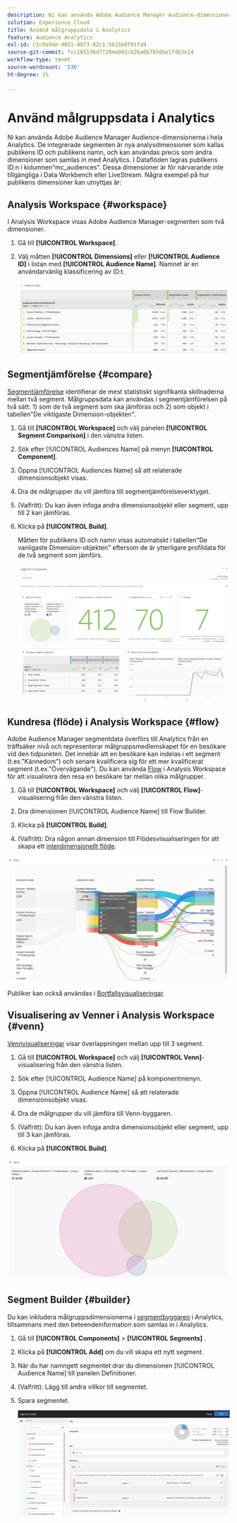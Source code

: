 ```yaml
---
description: Ni kan använda Adobe Audience Manager Audience-dimensionerna i hela Analytics. De integrerade segmenten är nya analysdimensioner som kallas publikens ID och publikens namn, och kan användas precis som andra dimensioner som samlas in med Analytics. I Dataflöden lagras publikens ID:n i kolumnen"mc_audiences". Dessa dimensioner är för närvarande inte tillgängliga i Data Workbench eller LiveStream. Några exempel på hur publikens dimensioner kan utnyttjas är
solution: Experience Cloud
title: Använd målgruppsdata i Analytics
feature: Audience Analytics
exl-id: c1c0a9de-4051-4073-82c1-5615b0f01fa9
source-git-commit: fcc165536d77284e002cb2ba6b7856be1fdb3e14
workflow-type: tm+mt
source-wordcount: '536'
ht-degree: 1%

---
```


# Använd målgruppsdata i Analytics

Ni kan använda Adobe Audience Manager Audience-dimensionerna i hela Analytics. De integrerade segmenten är nya analysdimensioner som kallas publikens ID och publikens namn, och kan användas precis som andra dimensioner som samlas in med Analytics. I Dataflöden lagras publikens ID:n i kolumnen&quot;mc_audiences&quot;. Dessa dimensioner är för närvarande inte tillgängliga i Data Workbench eller LiveStream. Några exempel på hur publikens dimensioner kan utnyttjas är:

## Analysis Workspace {#workspace}

I Analysis Workspace visas Adobe Audience Manager-segmenten som två dimensioner.

1. Gå till **[!UICONTROL Workspace]**.
1. Välj måtten **[!UICONTROL Dimensions]** eller **[!UICONTROL Audience ID]** i listan med **[!UICONTROL Audience Name]**. Namnet är en användarvänlig klassificering av ID:t.

   ![](assets/aw-mcaudiences.png)

## Segmentjämförelse {#compare}

[Segmentjämförelse](/help/analyze/analysis-workspace/c-panels/c-segment-comparison/segment-comparison.md) identifierar de mest statistiskt signifikanta skillnaderna mellan två segment. Målgruppsdata kan användas i segmentjämförelsen på två sätt: 1) som de två segment som ska jämföras och 2) som objekt i tabellen&quot;De viktigaste Dimension-objekten&quot;.

1. Gå till **[!UICONTROL Workspace]** och välj panelen **[!UICONTROL Segment Comparison]** i den vänstra listen.

1. Sök efter [!UICONTROL Audiences Name] på menyn **[!UICONTROL Component]**.

1. Öppna [!UICONTROL Audiences Name] så att relaterade dimensionsobjekt visas.
1. Dra de målgrupper du vill jämföra till segmentjämförelseverktyget.
1. (Valfritt): Du kan även infoga andra dimensionsobjekt eller segment, upp till 2 kan jämföras.
1. Klicka på **[!UICONTROL Build]**.

   Måtten för publikens ID och namn visas automatiskt i tabellen&quot;De vanligaste Dimension-objekten&quot; eftersom de är ytterligare profildata för de två segment som jämförs.

   ![](assets/aud-segcompare.png)

## Kundresa (flöde) i Analysis Workspace {#flow}

Adobe Audience Manager segmentdata överförs till Analytics från en träffsäker nivå och representerar målgruppsmedlemskapet för en besökare vid den tidpunkten. Det innebär att en besökare kan indelas i ett segment (t.ex.&quot;Kännedom&quot;) och senare kvalificera sig för ett mer kvalificerat segment (t.ex.&quot;Övervägande&quot;). Du kan använda [Flow](/help/analyze/analysis-workspace/visualizations/fallout/fallout-flow.md) i Analysis Workspace för att visualisera den resa en besökare tar mellan olika målgrupper.

1. Gå till **[!UICONTROL Workspace]** och välj **[!UICONTROL Flow]**-visualisering från den vänstra listen.

1. Dra dimensionen [!UICONTROL Audience Name] till Flow Builder.
1. Klicka på **[!UICONTROL Build]**.
1. (Valfritt): Dra någon annan dimension till Flödesvisualiseringen för att skapa ett [interdimensionellt flöde](/help/analyze/analysis-workspace/visualizations/c-flow/multi-dimensional-flow.md).

![](assets/flow-aamaudiences.png)

Publiker kan också användas i [Bortfallsvisualiseringar](/help/analyze/analysis-workspace/visualizations/fallout/fallout-flow.md).

## Visualisering av Venner i Analysis Workspace {#venn}

[Vennvisualiseringar](/help/analyze/analysis-workspace/visualizations/venn.md) visar överlappningen mellan upp till 3 segment.

1. Gå till **[!UICONTROL Workspace]** och välj **[!UICONTROL Venn]**-visualisering från den vänstra listen.

1. Sök efter [!UICONTROL Audience Name] på komponentmenyn.
1. Öppna [!UICONTROL Audience Name] så att relaterade dimensionsobjekt visas.
1. Dra de målgrupper du vill jämföra till Venn-byggaren.
1. (Valfritt): Du kan även infoga andra dimensionsobjekt eller segment, upp till 3 kan jämföras.
1. Klicka på **[!UICONTROL Build]**.

![](assets/venn-viz.png)

## Segment Builder {#builder}

Du kan inkludera målgruppsdimensionerna i [segmentbyggaren](/help/components/segmentation/segmentation-workflow/seg-build.md) i Analytics, tillsammans med den beteendeinformation som samlas in i Analytics.

1. Gå till **[!UICONTROL Components]** > **[!UICONTROL Segments]** .
1. Klicka på **[!UICONTROL Add]** om du vill skapa ett nytt segment.
1. När du har namngett segmentet drar du dimensionen [!UICONTROL Audience Name] till panelen Definitioner.
1. (Valfritt): Lägg till andra villkor till segmentet.
1. Spara segmentet.

   ![](assets/aud-segbuilder.png)


